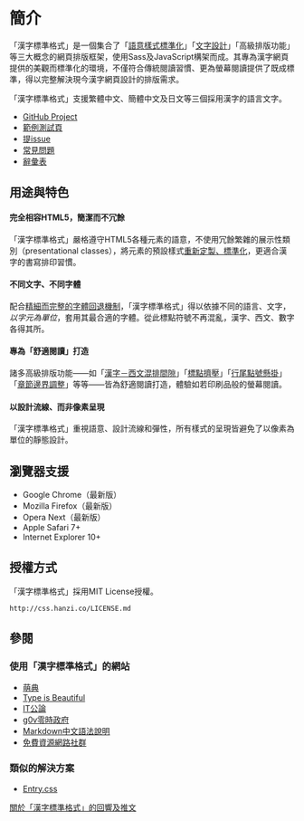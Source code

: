 
 簡介
=====
「漢字標準格式」是一個集合了「[語意樣式標準化][normalise]」「[文字設計][typography]」「高級排版功能」等三大概念的網頁排版框架，使用Sass及JavaScript構架而成。其專為漢字網頁提供的美觀而標準化的環境，不僅符合傳統閱讀習慣、更為螢幕閱讀提供了既成標準，得以完整解決現今漢字網頁設計的排版需求。

[normalise]: /manual/yangshi_biaozhunhua
[typography]: /manual/wenzisheji

「漢字標準格式」支援繁體中文、簡體中文及日文等三個採用漢字的語言文字。

- [GitHub Project](https://github.com/ethantw/Han)
- [範例測試頁](//ethantw.github.io/Han/latest)
- [提issue](https://github.com/ethantw/Han/issues)
- [常見問題](/manual/faq)
- [辭彙表](/manual/glossary)

 用途與特色 <!-- #featuring -->
----------
#### 完全相容HTML5，簡潔而不冗餘 <!-- #html5-ready -->
「漢字標準格式」嚴格遵守HTML5各種元素的語意，不使用冗餘繁雜的展示性類別（<span lang='en'>presentational classes</span>），將元素的預設樣式[重新定製、標準化][normalise]，更適合漢字的書寫排印習慣。

#### 不同文字、不同字體 <!-- #character-friendly -->
配合[精細而完整的字體回退機制][fallback]，「漢字標準格式」得以依據不同的語言、文字，*以字元為單位*，套用其最合適的字體。從此標點符號不再混亂，漢字、西文、數字各得其所。

[fallback]: /manual/wenzisheji#ziti_huitui_jizhi

#### 專為「舒適閱讀」打造 <!-- #readability -->
諸多高級排版功能——如「[漢字－西文混排間隙][hws]」「[標點擠壓][jiya]」「[行尾點號懸掛][hanging]」「[章節邊界調整][well-knit]」等等——皆為舒適閱讀打造，體驗如若印刷品般的螢幕閱讀。

[hws]: /manual/hang_de_zucheng#hanzi-xiwen_hunpai_jianxi
[jiya]: /manual/hang_de_zucheng#biaodian_jiya
[hanging]: /manual/hang_de_zucheng#hangwei_dianhao_xuangua
[well-knit]: /manual/zhangjie_de_bianpai#wenzhang_zhangjie_yu_neirong_de_bianjie_tiaozheng

#### 以設計流線、而非像素呈現 <!-- #non-pixel-design -->
「漢字標準格式」重視語意、設計流線和彈性，所有樣式的呈現皆避免了以像素為單位的靜態設計。

 瀏覽器支援 <!-- #browser-support -->
----------
- Google Chrome（最新版）
- Mozilla Firefox（最新版）
- Opera Next（最新版）
- Apple Safari 7+
- Internet Explorer 10+

 授權方式 <!-- #license -->
---------
「漢字標準格式」採用MIT License授權。

```
http://css.hanzi.co/LICENSE.md
```

## 參閱 <!-- #reference -->
### 使用「漢字標準格式」的網站 <!-- #used-by -->
- [萌典](https://moedict.tw/)
- [Type is Beautiful](http://www.typeisbeautiful.com/psa/gutenberg-in-shanghai/)
- [IT公論](http://itgonglun.com/)
- [g0v零時政府](http://g0v.tw/)
- [Markdown中文語法說明](http://markdown.tw/)
- [免費資源網路社群](http://free.com.tw/)

### 類似的解決方案 <!-- #similar-solutions -->
- [Entry.css](http://zencode.in/Entry.css/)

<p id='tweets-about-han'><a class="twitter-timeline" href="https://twitter.com/ethantw/timelines/419245224007696385" data-widget-id="529469943549419521">關於「漢字標準格式」的回響及推文</a>
<script>!function(d,s,id){var js,fjs=d.getElementsByTagName(s)[0],p=/^http:/.test(d.location)?'http':'https';if(!d.getElementById(id)){js=d.createElement(s);js.id=id;js.src=p+"://platform.twitter.com/widgets.js";fjs.parentNode.insertBefore(js,fjs);}}(document,"script","twitter-wjs");</script>

